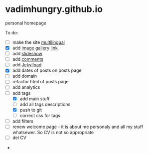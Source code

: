 # vadimhungry.github.io
personal homepage

To do:
- [ ] make the site [multilingual](https://www.kooslooijesteijn.net/blog/multilingual-website-with-jekyll-collections)
- [x] add [image gallery](https://mademistakes.com/mastering-jekyll/static-files/) [link](https://jekyllcodex.org/without-plugin/image-gallery/#)
- [ ] add [slideshow](https://html5css.ru/howto/howto_js_slideshow.php)
- [ ] add [comments](https://mademistakes.com/mastering-jekyll/static-comments/)
- [ ] add [Jekyllpad](https://www.jekyllpad.com/)
- [x] add dates of posts on posts page 
- [ ] add domain
- [ ] refactor html of posts page
- [ ] add analytics
- [ ] add tags
  - [x] add main stuff
  - [ ] add all tags descriptions
  - [x] push to git
  - [ ] correct css for tags
- [ ] add filters
- [ ] renew welcome page - it is about me personaly and all my stuff whatsewer. So CV is not so appropriate
- [ ] del CV
- 
      
